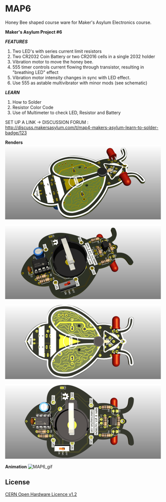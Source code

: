 # MAP6
Honey Bee shaped course ware for Maker's Asylum Electronics course.

**Maker's Asylum Project #6**


***FEATURES***

1. Two LED's with series current limit resistors
2. Two CR2032 Coin Battery or two CR2016 cells in a single 2032 holder
3. Vibration motor to move the honey bee.
4. 555 timer controls current flowing through transistor, resulting in "breathing LED" effect
5. Vibration motor intensity changes in sync with LED effect.
6. Use 555 as astable multivibrator with minor mods (see schematic)

***LEARN***

1. How to Solder
2. Resistor Color Code
3. Use of Multimeter to check LED, Resistor and Battery

SET UP A LINK -> DISCUSSION FORUM : http://discuss.makersasylum.com/t/map4-makers-asylum-learn-to-solder-badge/123

**Renders**
![MAP6](https://github.com/MakersAsylumIndia/MAP6/blob/main/kicad/images/MAP6_09.png)

![MAP6](https://github.com/MakersAsylumIndia/MAP6/blob/main/kicad/images/MAP6_10.png)

![MAP6](https://github.com/MakersAsylumIndia/MAP6/blob/main/kicad/images/MAP6_11.png)

![MAP6](https://github.com/MakersAsylumIndia/MAP6/blob/main/kicad/images/MAP6_12.png)

**Animation**
![MAP6_gif](https://github.com/MakersAsylumIndia/MAP6/blob/main/renders/animations/MAP6_07.gif)


License
-------
[CERN Open Hardware Licence v1.2 ]

[CERN Open Hardware Licence v1.2 ]:http://www.ohwr.org/attachments/2388/cern_ohl_v_1_2.txt
